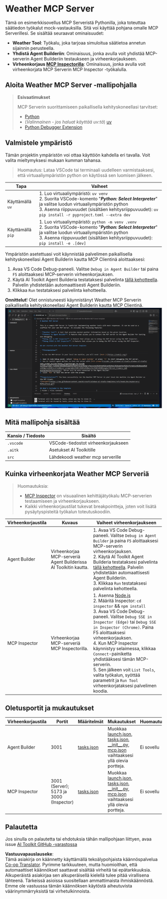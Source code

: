 <!--
CO_OP_TRANSLATOR_METADATA:
{
  "original_hash": "999c5e7623c1e2d5e5a07c2feb39eb67",
  "translation_date": "2025-06-10T06:32:42+00:00",
  "source_file": "10-StreamliningAIWorkflowsBuildingAnMCPServerWithAIToolkit/lab3/code/weather_mcp/README.md",
  "language_code": "fi"
}
-->
# Weather MCP Server

Tämä on esimerkkisovellus MCP Serveristä Pythonilla, joka toteuttaa säätiedon työkalut mock-vastauksilla. Sitä voi käyttää pohjana omalle MCP Serverillesi. Se sisältää seuraavat ominaisuudet:

- **Weather Tool**: Työkalu, joka tarjoaa simuloitua säätietoa annetun sijainnin perusteella.
- **Yhdistä Agent Builderiin**: Ominaisuus, jonka avulla voit yhdistää MCP-serverin Agent Builderiin testaukseen ja virheenkorjaukseen.
- **Virheenkorjaus [MCP Inspectorilla](https://github.com/modelcontextprotocol/inspector)**: Ominaisuus, jonka avulla voit virheenkorjata MCP Serverin MCP Inspector -työkalulla.

## Aloita Weather MCP Server -mallipohjalla

> **Esivaatimukset**
>
> MCP Serverin suorittamiseen paikallisella kehityskoneellasi tarvitset:
>
> - [Python](https://www.python.org/)
> - (*Valinnainen - jos haluat käyttää uv:tä*) [uv](https://github.com/astral-sh/uv)
> - [Python Debugger Extension](https://marketplace.visualstudio.com/items?itemName=ms-python.debugpy)

## Valmistele ympäristö

Tämän projektin ympäristön voi ottaa käyttöön kahdella eri tavalla. Voit valita mieltymyksesi mukaan kumman tahansa.

> Huomautus: Lataa VSCode tai terminaali uudelleen varmistaaksesi, että virtuaaliympäristön python on käytössä sen luomisen jälkeen.

| Tapa | Vaiheet |
| -------- | ----- |
| Käyttämällä `uv` | 1. Luo virtuaaliympäristö: `uv venv` <br>2. Suorita VSCode-komento "***Python: Select Interpreter***" ja valitse luodun virtuaaliympäristön python <br>3. Asenna riippuvuudet (sisältäen kehitysriippuvuudet): `uv pip install -r pyproject.toml --extra dev` |
| Käyttämällä `pip` | 1. Luo virtuaaliympäristö: `python -m venv .venv` <br>2. Suorita VSCode-komento "***Python: Select Interpreter***" ja valitse luodun virtuaaliympäristön python<br>3. Asenna riippuvuudet (sisältäen kehitysriippuvuudet): `pip install -e .[dev]` |

Ympäristön asetettuasi voit käynnistää palvelimen paikallisella kehityskoneellasi Agent Builderin kautta MCP Clientinä aloittaaksesi:
1. Avaa VS Code Debug-paneeli. Valitse `Debug in Agent Builder` tai paina `F5` aloittaaksesi MCP-serverin virheenkorjauksen.
2. Käytä AI Toolkit Agent Builderia testataksesi palvelinta [tällä kehotteella](../../../../../../../../../../../open_prompt_builder). Palvelin yhdistetään automaattisesti Agent Builderiin.
3. Klikkaa `Run` testataksesi palvelinta kehotteella.

**Onnittelut**! Olet onnistuneesti käynnistänyt Weather MCP Serverin paikallisella kehityskoneellasi Agent Builderin kautta MCP Clientinä.
![DebugMCP](https://raw.githubusercontent.com/microsoft/windows-ai-studio-templates/refs/heads/dev/mcpServers/mcp_debug.gif)

## Mitä mallipohja sisältää

| Kansio / Tiedosto | Sisältö                                   |
| ------------ | -------------------------------------------- |
| `.vscode`    | VSCode-tiedostot virheenkorjaukseen             |
| `.aitk`      | Asetukset AI Toolkitille                       |
| `src`        | Lähdekoodi weather mcp serverille               |

## Kuinka virheenkorjata Weather MCP Serveriä

> Huomautuksia:
> - [MCP Inspector](https://github.com/modelcontextprotocol/inspector) on visuaalinen kehittäjätyökalu MCP-serverien testaamiseen ja virheenkorjaukseen.
> - Kaikki virheenkorjaustilat tukevat breakpointteja, joten voit lisätä pysäytyspisteitä työkalun toteutuskoodiin.

| Virheenkorjaustila | Kuvaus | Vaiheet virheenkorjaukseen |
| ---------- | ----------- | --------------- |
| Agent Builder | Virheenkorjaa MCP-serveriä Agent Builderissa AI Toolkitin kautta. | 1. Avaa VS Code Debug-paneeli. Valitse `Debug in Agent Builder` ja paina `F5` aloittaaksesi MCP-serverin virheenkorjauksen.<br>2. Käytä AI Toolkit Agent Builderia testataksesi palvelinta [tällä kehotteella](../../../../../../../../../../../open_prompt_builder). Palvelin yhdistetään automaattisesti Agent Builderiin.<br>3. Klikkaa `Run` testataksesi palvelinta kehotteella. |
| MCP Inspector | Virheenkorjaa MCP-serveriä MCP Inspectorilla. | 1. Asenna [Node.js](https://nodejs.org/)<br> 2. Määritä Inspector: `cd inspector` && `npm install` <br> 3. Avaa VS Code Debug-paneeli. Valitse `Debug SSE in Inspector (Edge)` tai `Debug SSE in Inspector (Chrome)`. Paina F5 aloittaaksesi virheenkorjauksen.<br> 4. Kun MCP Inspector käynnistyy selaimessa, klikkaa `Connect`-painiketta yhdistääksesi tämän MCP-serverin.<br> 5. Sen jälkeen voit `List Tools`, valita työkalun, syöttää parametrit ja `Run Tool` virheenkorjataksesi palvelimen koodia.<br> |

## Oletusportit ja mukautukset

| Virheenkorjaustila | Portit | Määritelmät | Mukautukset | Huomautus |
| ---------- | ----- | ------------ | -------------- |-------------- |
| Agent Builder | 3001 | [tasks.json](../../../../../../10-StreamliningAIWorkflowsBuildingAnMCPServerWithAIToolkit/lab3/code/weather_mcp/.vscode/tasks.json) | Muokkaa [launch.json](../../../../../../10-StreamliningAIWorkflowsBuildingAnMCPServerWithAIToolkit/lab3/code/weather_mcp/.vscode/launch.json), [tasks.json](../../../../../../10-StreamliningAIWorkflowsBuildingAnMCPServerWithAIToolkit/lab3/code/weather_mcp/.vscode/tasks.json), [\_\_init\_\_.py](../../../../../../10-StreamliningAIWorkflowsBuildingAnMCPServerWithAIToolkit/lab3/code/weather_mcp/src/__init__.py), [mcp.json](../../../../../../10-StreamliningAIWorkflowsBuildingAnMCPServerWithAIToolkit/lab3/code/weather_mcp/.aitk/mcp.json) vaihtaaksesi yllä olevia portteja. | Ei sovellu |
| MCP Inspector | 3001 (Server); 5173 ja 3000 (Inspector) | [tasks.json](../../../../../../10-StreamliningAIWorkflowsBuildingAnMCPServerWithAIToolkit/lab3/code/weather_mcp/.vscode/tasks.json) | Muokkaa [launch.json](../../../../../../10-StreamliningAIWorkflowsBuildingAnMCPServerWithAIToolkit/lab3/code/weather_mcp/.vscode/launch.json), [tasks.json](../../../../../../10-StreamliningAIWorkflowsBuildingAnMCPServerWithAIToolkit/lab3/code/weather_mcp/.vscode/tasks.json), [\_\_init\_\_.py](../../../../../../10-StreamliningAIWorkflowsBuildingAnMCPServerWithAIToolkit/lab3/code/weather_mcp/src/__init__.py), [mcp.json](../../../../../../10-StreamliningAIWorkflowsBuildingAnMCPServerWithAIToolkit/lab3/code/weather_mcp/.aitk/mcp.json) vaihtaaksesi yllä olevia portteja.| Ei sovellu |

## Palautetta

Jos sinulla on palautetta tai ehdotuksia tähän mallipohjaan liittyen, avaa issue [AI Toolkit GitHub -varastossa](https://github.com/microsoft/vscode-ai-toolkit/issues)

**Vastuuvapauslauseke**:  
Tämä asiakirja on käännetty käyttämällä tekoälypohjaista käännöspalvelua [Co-op Translator](https://github.com/Azure/co-op-translator). Pyrimme tarkkuuteen, mutta huomioithan, että automaattiset käännökset saattavat sisältää virheitä tai epätarkkuuksia. Alkuperäistä asiakirjaa sen alkuperäisellä kielellä tulee pitää virallisena lähteenä. Tärkeissä asioissa suositellaan ammattimaista ihmiskäännöstä. Emme ole vastuussa tämän käännöksen käytöstä aiheutuvista väärinymmärryksistä tai virhetulkinnoista.